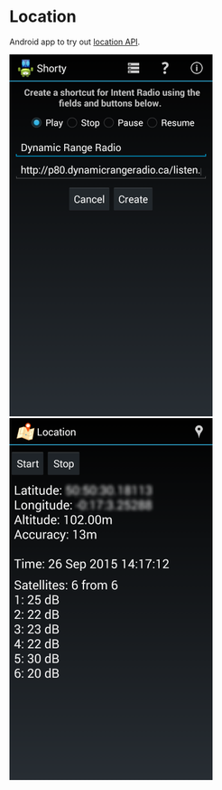 # Location

Android app to try out [location API](https://developer.android.com/guide/topics/location/strategies.html).

![](https://github.com/billthefarmer/billthefarmer.github.io/raw/master/images/Shorty.png) ![](https://github.com/billthefarmer/billthefarmer.github.io/raw/master/images/location/Location.png)

